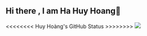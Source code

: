 ## Hi there , I am Ha Huy Hoang👋
<<<<<<<< Huy Hoàng's GitHub Status >>>>>>>>
<img src = "https://github-readme-stats.vercel.app/api?username=HuyHoang2802&show_icons=true&theme=tokyonight" with = "300">

